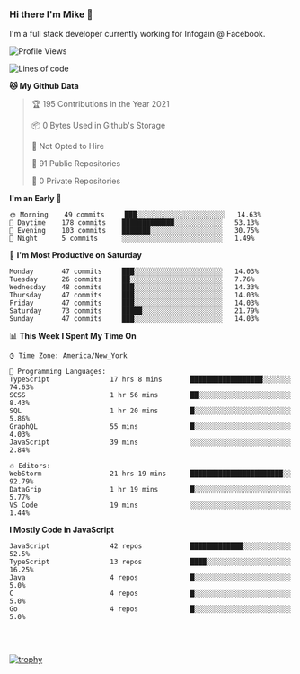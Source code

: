 ### Hi there I'm Mike 👋
I'm a full stack developer currently working for Infogain @ Facebook.

<!--START_SECTION:waka-->
![Profile Views](http://img.shields.io/badge/Profile%20Views-0-blue)

![Lines of code](https://img.shields.io/badge/From%20Hello%20World%20I%27ve%20Written-1.2%20million%20lines%20of%20code-blue)

**🐱 My Github Data** 

> 🏆 195 Contributions in the Year 2021
 > 
> 📦 0 Bytes Used in Github's Storage 
 > 
> 🚫 Not Opted to Hire
 > 
> 📜 91 Public Repositories 
 > 
> 🔑 0 Private Repositories  
 > 
**I'm an Early 🐤** 

```text
🌞 Morning    49 commits     ███░░░░░░░░░░░░░░░░░░░░░░   14.63% 
🌆 Daytime    178 commits    █████████████░░░░░░░░░░░░   53.13% 
🌃 Evening    103 commits    ███████░░░░░░░░░░░░░░░░░░   30.75% 
🌙 Night      5 commits      ░░░░░░░░░░░░░░░░░░░░░░░░░   1.49%

```
📅 **I'm Most Productive on Saturday** 

```text
Monday       47 commits     ███░░░░░░░░░░░░░░░░░░░░░░   14.03% 
Tuesday      26 commits     ██░░░░░░░░░░░░░░░░░░░░░░░   7.76% 
Wednesday    48 commits     ███░░░░░░░░░░░░░░░░░░░░░░   14.33% 
Thursday     47 commits     ███░░░░░░░░░░░░░░░░░░░░░░   14.03% 
Friday       47 commits     ███░░░░░░░░░░░░░░░░░░░░░░   14.03% 
Saturday     73 commits     █████░░░░░░░░░░░░░░░░░░░░   21.79% 
Sunday       47 commits     ███░░░░░░░░░░░░░░░░░░░░░░   14.03%

```


📊 **This Week I Spent My Time On** 

```text
⌚︎ Time Zone: America/New_York

💬 Programming Languages: 
TypeScript               17 hrs 8 mins       ██████████████████░░░░░░░   74.63% 
SCSS                     1 hr 56 mins        ██░░░░░░░░░░░░░░░░░░░░░░░   8.43% 
SQL                      1 hr 20 mins        █░░░░░░░░░░░░░░░░░░░░░░░░   5.86% 
GraphQL                  55 mins             █░░░░░░░░░░░░░░░░░░░░░░░░   4.03% 
JavaScript               39 mins             ░░░░░░░░░░░░░░░░░░░░░░░░░   2.84%

🔥 Editors: 
WebStorm                 21 hrs 19 mins      ███████████████████████░░   92.79% 
DataGrip                 1 hr 19 mins        █░░░░░░░░░░░░░░░░░░░░░░░░   5.77% 
VS Code                  19 mins             ░░░░░░░░░░░░░░░░░░░░░░░░░   1.44%

```

**I Mostly Code in JavaScript** 

```text
JavaScript               42 repos            █████████████░░░░░░░░░░░░   52.5% 
TypeScript               13 repos            ████░░░░░░░░░░░░░░░░░░░░░   16.25% 
Java                     4 repos             █░░░░░░░░░░░░░░░░░░░░░░░░   5.0% 
C                        4 repos             █░░░░░░░░░░░░░░░░░░░░░░░░   5.0% 
Go                       4 repos             █░░░░░░░░░░░░░░░░░░░░░░░░   5.0%

```



<!--END_SECTION:waka-->

##### &nbsp;
[![trophy](https://github-profile-trophy.vercel.app/?username=uptonm&theme=dracula)](https://github.com/ryo-ma/github-profile-trophy)
